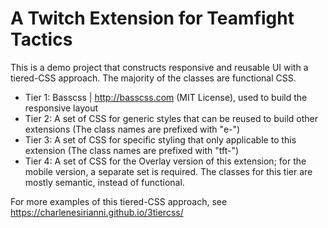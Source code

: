 # A Twitch Extension for Teamfight Tactics

This is a demo project that constructs responsive and reusable UI with a tiered-CSS approach. The majority of the classes are functional CSS.

- Tier 1: Basscss | http://basscss.com (MIT License), used to build the responsive layout
- Tier 2: A set of CSS for generic styles that can be reused to build other extensions (The class names are prefixed with "e-")
- Tier 3: A set of CSS for specific styling that only applicable to this extension (The class names are prefixed with "tft-")
- Tier 4: A set of CSS for the Overlay version of this extension; for the mobile version, a separate set is required. The classes for this tier are mostly semantic, instead of functional.

For more examples of this tiered-CSS approach, see https://charlenesirianni.github.io/3tiercss/
